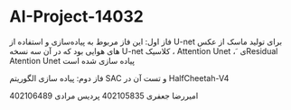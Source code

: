 # AI-Project-14032

فاز اول: 
این فاز مربوط به پیاده‌سازی و استفاده از U-net برای تولید ماسک از عکس های هوایی بود که در آن سه نسخه U-net کلاسیک ، Attention Unet ، َ یResidual Atention Unet پیاده سازی شده است

فاز دوم:
پیاده سازی الگوریتم SAC و تست آن در HalfCheetah-V4

امیررضا جعفری 402105835
پردیس مرادی 402106489
